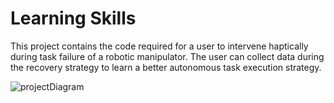 Learning Skills
==========================
This project contains the code required for a user to intervene haptically during task failure of a robotic manipulator. The user can collect data during the recovery strategy to learn a better autonomous task execution strategy.

![projectDiagram](https://github.com/egalbally/learning_skills/blob/master/docs/images/learningSkills_diagram.png)


